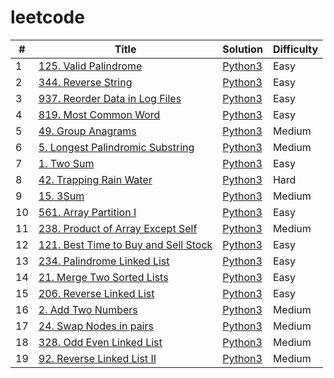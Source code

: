 # leetcode

| # | Title | Solution | Difficulty |
|---| ----- | -------- | ---------- |
|1|[125. Valid Palindrome](https://leetcode.com/problems/valid-palindrome/) | [Python3](./srcs/python3/125_valid_palindrome.py) |Easy|
|2|[344. Reverse String](https://leetcode.com/problems/reverse-string/) | [Python3](./srcs/python3/344_reverse_string.py) |Easy|
|3|[937. Reorder Data in Log Files](https://leetcode.com/problems/reorder-data-in-log-files/) | [Python3](./srcs/python3/937_reorder_data_in_log_files.py) |Easy|
|4|[819. Most Common Word](https://leetcode.com/problems/most-common-word/) | [Python3](./srcs/python3/819_most_common_word.py) |Easy|
|5|[49. Group Anagrams](https://leetcode.com/problems/group-anagrams/) | [Python3](./srcs/python3/49_group_anagrams.py) |Medium|
|6|[5. Longest Palindromic Substring](https://leetcode.com/problems/longest-palidromic-substring/) | [Python3](./srcs/python3/5_longest_palindromic_substring.py) |Medium|
|7|[1. Two Sum](https://leetcode.com/problems/two-sum/) | [Python3](./srcs/python3/1_two_sum.py) |Easy|
|8|[42. Trapping Rain Water](https://leetcode.com/problems/trapping-rain-water/) | [Python3](./srcs/python3/42_trapping_rain_water.py) |Hard|
|9|[15. 3Sum](https://leetcode.com/problems/3sum/) | [Python3](./srcs/python3/15_3sum.py) |Medium|
|10|[561. Array Partition I](https://leetcode.com/problems/array-partition-i/) | [Python3](./srcs/python3/561_array_partition_i.py) |Easy|
|11|[238. Product of Array Except Self](https://leetcode.com/problems/product-of-array-except-self/) | [Python3](./srcs/python3/238_product_of_array_except_self.py) |Medium|
|12|[121. Best Time to Buy and Sell Stock](https://leetcode.com/problems/best-time-to-buy-and-sell-stock/) | [Python3](./srcs/python3/121_best_time_to_buy_and_sell_stock.py) |Easy|
|13|[234. Palindrome Linked List](https://leetcode.com/problems/palindrome-linked-list/) | [Python3](./srcs/python3/234_palindrome_linked_list.py) |Easy|
|14|[21. Merge Two Sorted Lists](https://leetcode.com/problems/merge-two-sorted-lists/) | [Python3](./srcs/python3/21_merge_two_sorted_lists.py) |Easy|
|15|[206. Reverse Linked List](https://leetcode.com/problems/reverse-linked-list/) | [Python3](./srcs/python3/206_reverse_linked_list.py) |Easy|
|16|[2. Add Two Numbers](https://leetcode.com/problems/add-two-numbers/) | [Python3](./srcs/python3/2_add_two_numbers.py) |Medium|
|17|[24. Swap Nodes in pairs](https://leetcode.com/problems/swap-nodes-in-pairs/) | [Python3](./srcs/python3/24_swap_nodes_in_pair.py) |Medium|
|18|[328. Odd Even Linked List](https://leetcode.com/problems/odd-even-linked-list) | [Python3](./srcs/python3/328_odd_even_linked_list.py) |Medium|
|19|[92. Reverse Linked List II](https://leetcode.com/problems/reverse-linked-list-ii) | [Python3](./srcs/python3/92_reverse_linked_list_ii.py) |Medium|
